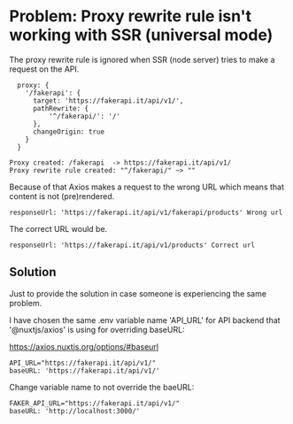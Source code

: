 # Problem: Proxy rewrite rule isn't working with SSR (universal mode)

The proxy rewrite rule is ignored when SSR (node server) tries to make a request on the API.
```
  proxy: {
    '/fakerapi': {
      target: 'https://fakerapi.it/api/v1/',
      pathRewrite: {
          '^/fakerapi/': '/'
      },
      changeOrigin: true
    }
  }

Proxy created: /fakerapi  -> https://fakerapi.it/api/v1/
Proxy rewrite rule created: "^/fakerapi/" ~> ""
```

Because of that Axios makes a request to the wrong URL which means that content is not (pre)rendered.
```
responseUrl: 'https://fakerapi.it/api/v1/fakerapi/products' Wrong url
```

The correct URL would be.
```
responseUrl: 'https://fakerapi.it/api/v1/products' Correct url
```

## Solution

Just to provide the solution in case someone is experiencing the same problem.

I have chosen the same .env variable name 'API_URL' for API backend that '@nuxtjs/axios' is using for overriding baseURL:

https://axios.nuxtjs.org/options/#baseurl

```
API_URL="https://fakerapi.it/api/v1/"
baseURL: 'https://fakerapi.it/api/v1/'
```

Change variable name to not override the baeURL:

```
FAKER_API_URL="https://fakerapi.it/api/v1/"
baseURL: 'http://localhost:3000/'
```